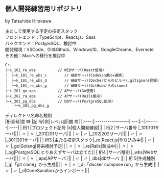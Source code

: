 ## 個人開発練習用リポジトリ
by Tatsuhide Hirakawa

主として使用する予定の技術スタック  
フロントエンド：TypeScript、React.js、Sass  
バックエンド：PostgreSQL、検討中  
開発環境：VSCode、Git&Github、Windows10、GoogleChrome、Evernote  
その他：Macへの移行を検討中
```
C:.
├─k_101_re_wbs          // WEBサーバ(React使用)
│  ├─k_101_re_wbs_c        // WEBサーバ(CodeSandbox連携)
│  ├─k_101_re_wbs_d        // WEBサーバ(Dockerからのビルド/.gitignore登録)
│  └─k_101_re_wbs_g        // WEBサーバ(GitHubからのclone)
├─k_201_go_aps          // APサーバ(Go使用)
├─k_202_ra_aps          // APサーバ(Rails使用)
└─k_301_pg_dbs          // DBサーバ(PostgreSQL使用)
    └─k_301_pg_dbs_g
```
ディレクトリ名命名規則  
|桁番号|意 味             |記 号|例|レベル感|備 考|
|:----:|:-----------------|:---:|:-|:-------|:----|
|  桁1 |プロジェクト記号  |k|個人開発練習|||
|  桁2 |サーバ番号        |_101|101サーバ|||
|  〃  |  〃              |_201|201サーバ|||
|  〃  |  〃              |_202|202サーバ|||
|  〃  |  〃              |_301|301サーバ|||
|  桁3 |主たる技術スタック|_re|React.js|作り込み中||
|  〃  |  〃              |_go|Golang|将来検討予定||
|  〃  |  〃              |_re|Rails|錬成中||
|  〃  |  〃              |_pg|PostgreSQL|とりあえずサーバは立てた||
|  桁4 |サーバ種別        |_wbs|Webサーバ|||
|  〃  |  〃              |_aps|APサーバ |||
|  〃  |  〃              |_dbs|dbサーバ |||
|  桁 5|生成種別          |_g|「git clone」から生成|||
|  〃  |  〃              |_d|「docker compose run」から生成|||
|  〃  |  〃              |_d|CodeSandboxからインポート|||

